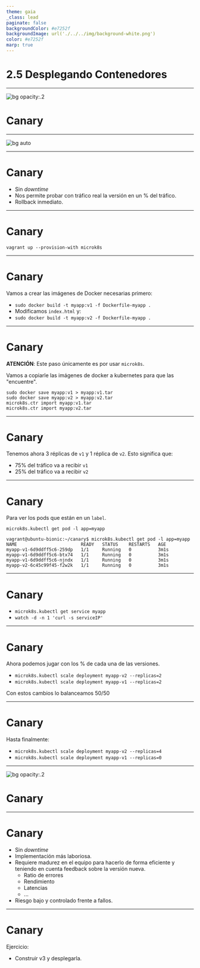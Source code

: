 ```yaml
---
theme: gaia
_class: lead
paginate: false
backgroundColor: #e7252f
backgroundImage: url('./../../img/background-white.png')
color: #e7252f
marp: true
---
```

<!-- _backgroundImage: url('./../../img/background-red.png') -->
<!-- _color: white -->

# 2.5 Desplegando Contenedores

---
![bg opacity:.2](https://media1.tenor.com/images/6c558a6366d2967e6de4ad294c3c4b7f/tenor.gif)
# Canary

---
![bg auto](https://www.tigera.io/wp-content/uploads/2018/12/canary-deployment-74d9ceb259a7b87beb0b5fc3af0e3788-e9535-1.png)

---
# Canary

- Sin _downtime_
- Nos permite probar con tráfico real la versión en un % del tráfico.
- Rollback inmediato.

---
# Canary

`vagrant up --provision-with microk8s`

---
# Canary

Vamos a crear las imágenes de Docker necesarias primero:

- `sudo docker build -t myapp:v1 -f Dockerfile-myapp .`
- Modificamos `index.html` y:
- `sudo docker build -t myapp:v2 -f Dockerfile-myapp .`

---
# Canary

**ATENCIÓN**: Este paso únicamente es por usar `microk8s`.

Vamos a copiarle las imágenes de docker a kubernetes para que las "encuentre".

```
sudo docker save myapp:v1 > myapp:v1.tar
sudo docker save myapp:v2 > myapp:v2.tar
microk8s.ctr import myapp:v1.tar
microk8s.ctr import myapp:v2.tar
```

---
# Canary

Tenemos ahora 3 réplicas de `v1` y 1 réplica de `v2`. Esto significa que:
- 75% del tráfico va a recibir `v1`
- 25% del tráfico va a recibir `v2`

---
# Canary

Para ver los pods que están en un `label`.

`microk8s.kubectl get pod -l app=myapp`

```
vagrant@ubuntu-bionic:~/canary$ microk8s.kubectl get pod -l app=myapp
NAME                        READY   STATUS    RESTARTS   AGE
myapp-v1-6d9ddff5c6-259dp   1/1     Running   0          3m1s
myapp-v1-6d9ddff5c6-btx74   1/1     Running   0          3m1s
myapp-v1-6d9ddff5c6-njndx   1/1     Running   0          3m1s
myapp-v2-6c45c99f45-f2w2k   1/1     Running   0          3m1s
```

---
# Canary
- `microk8s.kubectl get service myapp`
- `watch -d -n 1 'curl -s serviceIP'`

---
# Canary

Ahora podemos jugar con los % de cada una de las versiones.

- `microk8s.kubectl scale deployment myapp-v2 --replicas=2`
- `microk8s.kubectl scale deployment myapp-v1 --replicas=2`

Con estos cambios lo balanceamos 50/50

---
# Canary

Hasta finalmente:

- `microk8s.kubectl scale deployment myapp-v2 --replicas=4`
- `microk8s.kubectl scale deployment myapp-v1 --replicas=0`

---
![bg opacity:.2](https://imagenes.20minutos.es/files/image_656_370/uploads/imagenes/2019/05/21/957237.jpg)
# Canary

---
# Canary
- Sin _downtime_
- Implementación más laboriosa.
- Requiere madurez en el equipo para hacerlo de forma eficiente y teniendo en cuenta feedback sobre la versión nueva.
    - Ratio de errores
    - Rendimiento
    - Latencias
    - ...
- Riesgo bajo y controlado frente a fallos.

---
# Canary

Ejercicio:

- Construir v3 y desplegarla.
